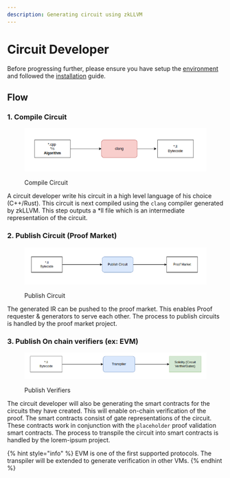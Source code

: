 ```yaml
---
description: Generating circuit using zkLLVM
---
```


# Circuit Developer

Before progressing further, please ensure you have setup the [environment](../../guides/environment-setup.md) and followed the [installation](../../guides/installation.md) guide.



## Flow

### 1. Compile Circuit

<figure><img src="../../.gitbook/assets/image (7).png" alt=""><figcaption><p>Compile Circuit</p></figcaption></figure>

A circuit developer write his circuit in a high level language of his choice (C++/Rust). This circuit is next compiled using the `clang` compiler generated by zkLLVM. This step outputs a \*ll file which is an intermediate representation of the circuit.

### 2. Publish Circuit (Proof Market)

<figure><img src="../../.gitbook/assets/image (8).png" alt=""><figcaption><p>Publish Circuit</p></figcaption></figure>

The generated IR can be pushed to the proof market. This enables Proof requester & generators to serve each other. The process to publish circuits is handled by the proof market project.



### 3. Publish On chain verifiers (ex: EVM)

<figure><img src="../../.gitbook/assets/image (3).png" alt=""><figcaption><p>Publish Verifiers</p></figcaption></figure>

The circuit developer will also be generating the smart contracts for the circuits they have created. This will enable on-chain verification of the proof. The smart contracts consist of gate representations of the circuit. These contracts work in conjunction with the `placeholder` proof validation smart contracts. The process to transpile the circuit into smart contracts is handled by the lorem-ipsum project.&#x20;

{% hint style="info" %}
EVM is one of the first supported protocols. The transpiler will be extended to generate verification in other VMs.
{% endhint %}















